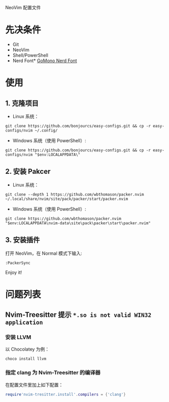 NeoVim 配置文件

# 先决条件

- Git 
- NeoVim 
- Shell/PowerShell
- Nerd Font* [GoMono Nerd Font](https://www.nerdfonts.com/font-downloads)

# 使用

## 1. 克隆项目

- Linux 系统：

```shell
git clone https://github.com/bonjourcs/easy-configs.git && cp -r easy-configs/nvim ~/.config/
```
- Windows 系统（使用 PowerShell）:

```shell
git clone https://github.com/bonjourcs/easy-configs.git && cp -r easy-configs/nvim "$env:LOCALAPPDATA\"
```

## 2. 安装 Pakcer

- Linux 系统：

```shell
git clone --depth 1 https://github.com/wbthomason/packer.nvim ~/.local/share/nvim/site/pack/packer/start/packer.nvim
```

- Windows 系统（使用 PowerShell）:

```shell
git clone https://github.com/wbthomason/packer.nvim "$env:LOCALAPPDATA\nvim-data\site\pack\packer\start\packer.nvim"
```

## 3. 安装插件

打开 NeoVim，在 Normal 模式下输入:

```shell
:PackerSync
```

Enjoy it!

# 问题列表

## Nvim-Treesitter 提示 `*.so is not valid WIN32 application`

### 安装 LLVM

以 Chocolatey 为例：
```shell
choco install llvm
```
### 指定 clang 为 Nvim-Treesitter 的编译器

在配置文件里加上如下配置：
```lua
require'nvim-tresitter.install'.compilers = {'clang'}
```
